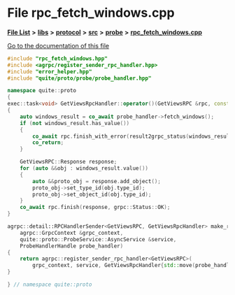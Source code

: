 

# File rpc\_fetch\_windows.cpp

[**File List**](files.md) **>** [**libs**](dir_6719ab1f1f7655efc2fa43f7eb574fd1.md) **>** [**protocol**](dir_256d27db1e44b9b04d67f4c92d3fc698.md) **>** [**src**](dir_62c749a433f68b441b7c0425b5469d66.md) **>** [**probe**](dir_8a7b54f280cdd6b46c67f9938f379d86.md) **>** [**rpc\_fetch\_windows.cpp**](rpc__fetch__windows_8cpp.md)

[Go to the documentation of this file](rpc__fetch__windows_8cpp.md)


```C++
#include "rpc_fetch_windows.hpp"
#include <agrpc/register_sender_rpc_handler.hpp>
#include "error_helper.hpp"
#include "quite/proto/probe/probe_handler.hpp"

namespace quite::proto
{
exec::task<void> GetViewsRpcHandler::operator()(GetViewsRPC &rpc, const GetViewsRPC::Request &request) const
{
    auto windows_result = co_await probe_handler->fetch_windows();
    if (not windows_result.has_value())
    {
        co_await rpc.finish_with_error(result2grpc_status(windows_result.error()));
        co_return;
    }

    GetViewsRPC::Response response;
    for (auto &&obj : windows_result.value())
    {
        auto &&proto_obj = response.add_object();
        proto_obj->set_type_id(obj.type_id);
        proto_obj->set_object_id(obj.type_id);
    }
    co_await rpc.finish(response, grpc::Status::OK);
}

agrpc::detail::RPCHandlerSender<GetViewsRPC, GetViewsRpcHandler> make_rpc_fetch_windows(
    agrpc::GrpcContext &grpc_context,
    quite::proto::ProbeService::AsyncService &service,
    ProbeHandlerHandle probe_handler)
{
    return agrpc::register_sender_rpc_handler<GetViewsRPC>(
        grpc_context, service, GetViewsRpcHandler{std::move(probe_handler)});
}

} // namespace quite::proto
```


